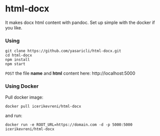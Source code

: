# html-docx
It makes docx html content with pandoc. Set up simple with the docker if you like.

### Using

    git clone https://github.com/yasaricli/html-docx.git
    cd html-docx
    npm install
    npm start
    
`POST` the file **name** and **html** content here: http://localhost:5000

### Using Docker
    
Pull docker image:

    docker pull icerikevreni/html-docx

and run:

    docker run -e ROOT_URL=https://domain.com -d -p 5000:5000 icerikevreni/html-docx
    
